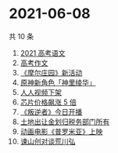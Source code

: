# 2021-06-08

共 10 条

<!-- BEGIN -->
<!-- 最后更新时间 Tue Jun 08 2021 08:40:02 GMT+0800 (China Standard Time) -->

1. [2021 高考语文](https://www.zhihu.com/search?q=高考语文)
2. [高考作文](https://www.zhihu.com/search?q=高考作文)
3. [《摩尔庄园》新活动](https://www.zhihu.com/search?q=摩尔庄园)
4. [原神新角色「神里绫华」](https://www.zhihu.com/search?q=原神)
5. [人人视频下架](https://www.zhihu.com/search?q=人人视频)
6. [芯片价格飙涨 5 倍](https://www.zhihu.com/search?q=芯片)
7. [《叛逆者》今日开播](https://www.zhihu.com/search?q=叛逆者)
8. [土地出让金划归税务部门所有](https://www.zhihu.com/search?q=土地出让金)
9. [动画电影《普罗米亚》上映](https://www.zhihu.com/search?q=普罗米亚)
10. [谏山创对谈荒川弘](https://www.zhihu.com/search?q=谏山创)

<!-- END -->
